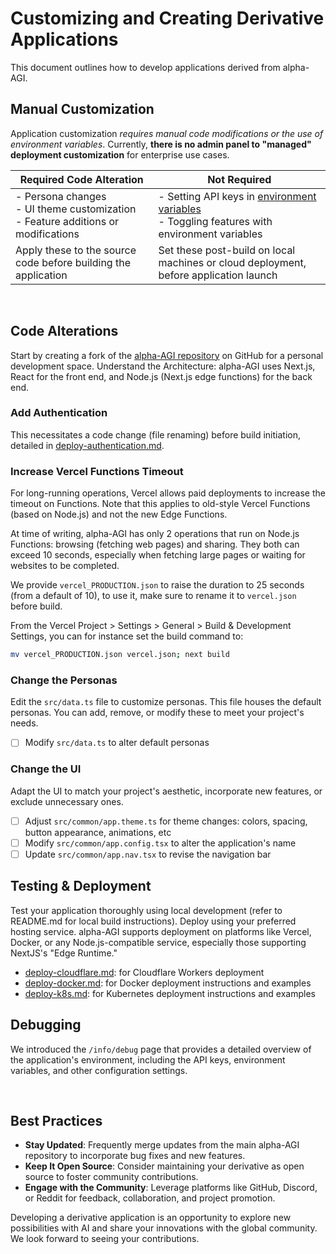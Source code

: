 # Customizing and Creating Derivative Applications

This document outlines how to develop applications derived from alpha-AGI.

## Manual Customization

Application customization _requires manual code modifications or the use of environment variables_. Currently, **there is no admin panel to "managed" deployment customization** for enterprise use cases.

| Required Code Alteration                                                              | Not Required                                                                                                              |
|---------------------------------------------------------------------------------------|---------------------------------------------------------------------------------------------------------------------------|
| - Persona changes<br>- UI theme customization<br>- Feature additions or modifications | - Setting API keys in [environment variables](environment-variables.md)<br>- Toggling features with environment variables |
| Apply these to the source code before building the application                        | Set these post-build on local machines or cloud deployment, before application launch                                     |

<br/>

## Code Alterations

Start by creating a fork of the [alpha-AGI repository](https://github.com/enricoros/alpha-AGI) on GitHub for a personal development space.
Understand the Architecture: alpha-AGI uses Next.js, React for the front end, and Node.js (Next.js edge functions) for the back end.

### Add Authentication

This necessitates a code change (file renaming) before build initiation, detailed in [deploy-authentication.md](deploy-authentication.md).

### Increase Vercel Functions Timeout

For long-running operations, Vercel allows paid deployments to increase the timeout on Functions.
Note that this applies to old-style Vercel Functions (based on Node.js) and not the new Edge Functions.

At time of writing, alpha-AGI has only 2 operations that run on Node.js Functions:
browsing (fetching web pages) and sharing. They both can exceed 10 seconds, especially
when fetching large pages or waiting for websites to be completed.

We provide `vercel_PRODUCTION.json` to raise the duration to 25 seconds (from a default of 10), to use it,
make sure to rename it to `vercel.json` before build.

From the Vercel Project > Settings > General > Build & Development Settings,
you can for instance set the build command to:

```bash
mv vercel_PRODUCTION.json vercel.json; next build
```

### Change the Personas

Edit the `src/data.ts` file to customize personas. This file houses the default personas. You can add, remove, or modify these to meet your project's needs.

- [ ] Modify `src/data.ts` to alter default personas

### Change the UI

Adapt the UI to match your project's aesthetic, incorporate new features, or exclude unnecessary ones.

- [ ] Adjust `src/common/app.theme.ts` for theme changes: colors, spacing, button appearance, animations, etc
- [ ] Modify `src/common/app.config.tsx` to alter the application's name
- [ ] Update `src/common/app.nav.tsx` to revise the navigation bar

## Testing & Deployment

Test your application thoroughly using local development (refer to README.md for local build instructions). Deploy using your preferred hosting service. alpha-AGI supports deployment on platforms like Vercel, Docker, or any Node.js-compatible service, especially those supporting NextJS's "Edge Runtime."

- [deploy-cloudflare.md](deploy-cloudflare.md): for Cloudflare Workers deployment
- [deploy-docker.md](deploy-docker.md): for Docker deployment instructions and examples
- [deploy-k8s.md](deploy-k8s.md): for Kubernetes deployment instructions and examples

## Debugging

We introduced the `/info/debug` page that provides a detailed overview of the application's environment, including the API keys, environment variables, and other configuration settings.

<br/>

<!-- ## Community Projects - Share Your Project

After deployment, share your project with the community. We will link to your project to help others discover and learn from your work.

| Project                                                                                                                                                        | Features                                                                                                  | GitHub                                                                              |
|----------------------------------------------------------------------------------------------------------------------------------------------------------------|-----------------------------------------------------------------------------------------------------------|-------------------------------------------------------------------------------------|
| 🚀 CoolAGI: Where AI meets Imagination<br/>![CoolAGI Logo](https://github.com/nextgen-user/freegpt4plus/assets/150797204/9b0e1232-4791-4d61-b949-16f9eb284c22) | Code Interpreter, Vision, Mind maps, Web Searches, Advanced Data Analytics, Large Data Handling and more! | [nextgen-user/CoolAGI](https://github.com/nextgen-user/CoolAGI)                     |
| HL-GPT                                                                                                                                                         | Fully remodeled UI                                                                                        | [harlanlewis/nextjs-chatgpt-app](https://github.com/harlanlewis/nextjs-chatgpt-app) |

For public projects, update your README.md with your modifications and submit a pull request to add your project to our list, aiding in its discovery.

<br/> -->

## Best Practices

- **Stay Updated**: Frequently merge updates from the main alpha-AGI repository to incorporate bug fixes and new features.
- **Keep It Open Source**: Consider maintaining your derivative as open source to foster community contributions.
- **Engage with the Community**: Leverage platforms like GitHub, Discord, or Reddit for feedback, collaboration, and project promotion.

Developing a derivative application is an opportunity to explore new possibilities with AI and share your innovations with the global community. We look forward to seeing your contributions.